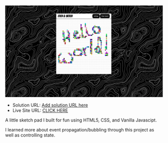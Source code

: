 ![](./image/Screen%20Shot%202022-05-28%20at%206.18.06%20PM.png)

- Solution URL: [Add solution URL here](https://your-solution-url.com)
- Live Site URL: [CLICK HERE](https://drrecommended.github.io/advice-app/)

A little sketch pad I built for fun using HTML5, CSS, and Vanilla Javascipt.

I learned more about event propagation/bubbling through this project as well as controlling state. 
